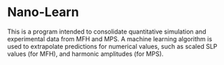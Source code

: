 # Nano-Learn

This is a program intended to consolidate quantitative simulation and experimental data from MFH and MPS. A machine learning algorithm is used to extrapolate predictions for numerical values, such as scaled SLP values (for MFH), and harmonic amplitudes (for MPS).